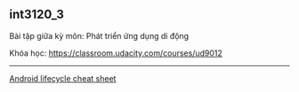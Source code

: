 ## int3120_3

Bài tập giữa kỳ môn: Phát triển ứng dụng di động 

Khóa học: https://classroom.udacity.com/courses/ud9012

---

[Android lifecycle cheat sheet](https://github.com/JoseAlcerreca/android-lifecycles)
